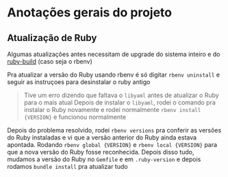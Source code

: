 # Anotações gerais do projeto

## Atualização de Ruby

Algumas atualizações antes necessitam de upgrade do sistema inteiro e do [ruby-build][ruby-build] (caso seja o rbenv)

Pra atualizar a versão do Ruby usando rbenv é só digitar ```rbenv uninstall``` e seguir as instruçoes para desinstalar o ruby antigo

> Tive um erro dizendo que faltava o ```libyaml``` antes de atualizar o Ruby para o mais atual
Depois de instalar o ```libyaml```, rodei o comando pra instalar o Ruby novamente e rodei normalmente ```rbenv install {VERSION}``` e funcionou normalmente

Depois do problema resolvido, rodei ```rbenv versions``` pra conferir as versões do Ruby instaladas e vi que a versão anterior do Ruby ainda estava apontada. Rodando ```rbenv global {VERSION}``` e ```rbenv local {VERSION}``` para que a nova versão do Ruby fosse reconhecida. Depois disso tudo, mudamos a versão do Ruby no ```Gemfile``` e em ```.ruby-version``` e depois rodamos ```bundle install``` pra atualizar tudo


[ruby-build]: https://github.com/rbenv/ruby-build#installation
